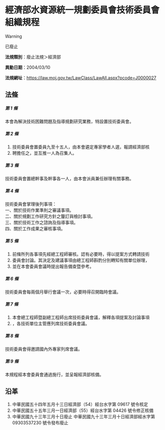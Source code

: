 # 經濟部水資源統一規劃委員會技術委員會組織規程
> [!WARNING]
> 已廢止

**法規類別**：廢止法規＞經濟部

**異動日期**：2004/03/10  

**法規網址**：https://law.moj.gov.tw/LawClass/LawAll.aspx?pcode=J0000027



## 法條
##### 第 1 條
本會為解決技術困難問題及指導規劃研究業務，特設置技術委員會。

##### 第 2 條
1. 技術委員會置委員九至十五人，由本會遴定專家學者人選，報請經濟部核
1. 聘擔任之，並互推一人為召集人。

##### 第 3 條
技術委員會置總幹事及幹事各一人，由本會派員兼任辦理有關事務。

##### 第 4 條
技術委員會掌理後列事項：  
一、關於技術作業準則之審議事項。  
二、關於規劃工作研究方針之釐訂與檢討事項。  
三、關於技術工作之諮詢及指導事項。  
四、關於工作成果之審核事項。

##### 第 5 條
1. 前條所列各事項先經總工程師審核。認有必要時，得以提案方式轉請技術
1. 委員會討論。其決定及建議事項由總工程師斟酌分別轉知有關單位辦理，
1. 並在本會委員會議時提出報告備查暨參考。

##### 第 6 條
技術委員會每兩個月舉行會議一次，必要時得召開臨時會議。

##### 第 7 條
1. 本會總工程師暨副總工程師出席技術委員會議，解釋各項提案及討論事項
1. ，各技術單位主管應列席技術委員會議。

##### 第 8 條
技術委員會得邀請國內外專家列席會議。

##### 第 9 條
本規程經本會委員會通過施行，並呈報經濟部核備。

## 沿革
1. 中華民國五十四年五月十三日經濟部（54）經台水字第 09617  號令核定
1. 中華民國五十五年三月一日經濟部（55）經台水字第 04426  號令修正核備
1. 中華民國九十三年三月十日廢止                                  中華民國九十三年三月十日經濟部經水字第 09303537230  號令發布廢止
